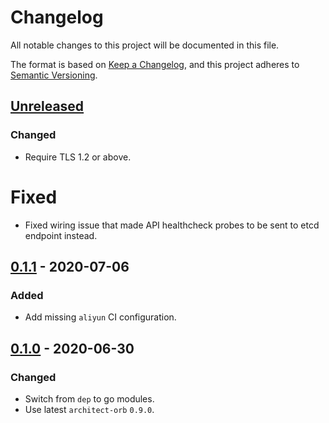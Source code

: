 # Changelog

All notable changes to this project will be documented in this file.

The format is based on [Keep a Changelog](https://keepachangelog.com/en/1.0.0/),
and this project adheres to [Semantic Versioning](https://semver.org/spec/v2.0.0.html).



## [Unreleased]

### Changed

- Require TLS 1.2 or above.

# Fixed

- Fixed wiring issue that made API healthcheck probes to be sent to etcd endpoint instead.

## [0.1.1] - 2020-07-06

### Added

- Add missing `aliyun` CI configuration.

## [0.1.0] - 2020-06-30

### Changed

- Switch from `dep` to go modules.
- Use latest `architect-orb` `0.9.0`.

[Unreleased]: https://github.com/giantswarm/k8s-api-healthz/compare/v0.1.1...HEAD
[0.1.1]: https://github.com/giantswarm/k8s-api-healthz/compare/v0.1.0...v0.1.1
[0.1.0]: https://github.com/giantswarm/k8s-api-healthz/releases/tag/v0.1.0
